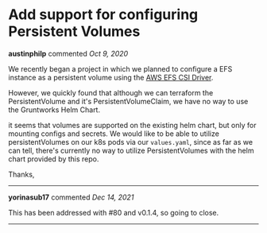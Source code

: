 # Add support for configuring Persistent Volumes

**austinphilp** commented *Oct 9, 2020*

We recently began a project in which we planned to configure a EFS instance as a persistent volume using the [AWS EFS CSI Driver](https://github.com/kubernetes-sigs/aws-efs-csi-driver). 

However, we quickly found that although we can terraform the PersistentVolume and it's PersistentVolumeClaim, we have no way to use the Gruntworks Helm Chart.

it seems that volumes are supported on the existing helm chart, but only for mounting configs and secrets. We would like to be able to utilize persistentVolumes on our k8s pods via our `values.yaml`, since as far as we can tell, there's currently no way to utilize PersistentVolumes with the helm chart provided by this repo.

Thanks,
<br />
***


**yorinasub17** commented *Dec 14, 2021*

This has been addressed with #80 and v0.1.4, so going to close.
***

